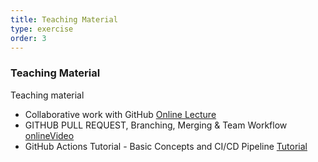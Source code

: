 ```yaml
---
title: Teaching Material  
type: exercise
order: 3
---
```


### **Teaching Material**


Teaching material

- Collaborative work with GitHub [Online Lecture](https://www.youtube.com/watch?v=MnUd31TvBoU)
- GITHUB PULL REQUEST, Branching, Merging & Team Workflow [onlineVideo](https://www.youtube.com/watch?v=oFYyTZwMyAg)
- GitHub Actions Tutorial - Basic Concepts and CI/CD Pipeline [Tutorial](https://www.youtube.com/watch?v=R8_veQiYBjI)

